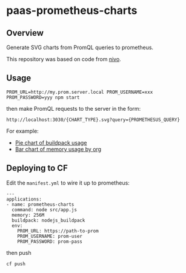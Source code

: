 # paas-prometheus-charts

## Overview

Generate SVG charts from PromQL queries to prometheus.

This repository was based on code from [nivo](https://github.com/plouc/nivo).

## Usage

```
PROM_URL=http://my.prom.server.local PROM_USERNAME=xxx PROM_PASSWORD=yyy npm start
```

then make PromQL requests to the server in the form:

```
http://localhost:3030/{CHART_TYPE}.svg?query={PROMETHESUS_QUERY}
```

For example:

* [Pie chart of buildpack usage](http://localhost:3030/pie.svg?query=sum(cf_application_info)%20by%20(buildpack))
* [Bar chart of memory usage by org](http://localhost:3030/pie.svg?query=sum(cf_application_memory_mb)%20by%20(organization_name))

## Deploying to CF

Edit the `manifest.yml` to wire it up to prometheus:

```
---
applications:
- name: prometheus-charts
  command: node src/app.js
  memory: 256M
  buildpack: nodejs_buildpack
  env:
    PROM_URL: https://path-to-prom
    PROM_USERNAME: prom-user
    PROM_PASSWORD: prom-pass
```

then push

```
cf push
```
